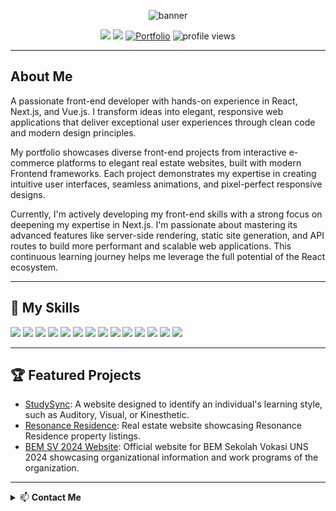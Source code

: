 <!-- Banner -->
<p align="center">
  <img src="https://capsule-render.vercel.app/api?type=waving&color=0:4F8EF7,100:1CB5E0&height=180&section=header&text=Hi%20I'm%20Gustavito!&fontSize=40&fontColor=ffffff" alt="banner"/>
</p>

<p align="center">
  <a href="https://www.linkedin.com/in/gustavito-putra"><img src="https://img.shields.io/badge/LinkedIn-Connect-blue?style=for-the-badge&logo=linkedin"/></a>
  <a href="https://github.com/gstvito"><img src="https://img.shields.io/badge/GitHub-Follow-black?style=for-the-badge&logo=github"/></a>
  <a href="https://portfolio-gustavito.vercel.app/"><img src="https://img.shields.io/badge/Portfolio-000000?style=for-the-badge&logo=vercel&logoColor=white" alt="Portfolio"/></a>
  <img src="https://komarev.com/ghpvc/?username=gstvito&style=for-the-badge" alt="profile views"/>
</p>

---

## About Me

A passionate front-end developer with hands-on experience in React, Next.js, and Vue.js. I transform ideas into elegant, responsive web applications that deliver exceptional user experiences through clean code and modern design principles.

My portfolio showcases diverse front-end projects from interactive e-commerce platforms to elegant real estate websites, built with modern Frontend frameworks. Each project demonstrates my expertise in creating intuitive user interfaces, seamless animations, and pixel-perfect responsive designs.

Currently, I'm actively developing my front-end skills with a strong focus on deepening my expertise in Next.js. I'm passionate about mastering its advanced features like server-side rendering, static site generation, and API routes to build more performant and scalable web applications. This continuous learning journey helps me leverage the full potential of the React ecosystem.

---

## 🚀 My Skills

<p>
  <img src="https://img.shields.io/badge/React-20232A?style=for-the-badge&logo=react&logoColor=61DAFB"/>
  <img src="https://img.shields.io/badge/Next.js-000000?style=for-the-badge&logo=nextdotjs&logoColor=white"/>
  <img src="https://img.shields.io/badge/Vue.js-4FC08D?style=for-the-badge&logo=vuedotjs&logoColor=white"/>
  <img src="https://img.shields.io/badge/JavaScript-F7DF1E?style=for-the-badge&logo=javascript&logoColor=black"/>
  <img src="https://img.shields.io/badge/TypeScript-3178C6?style=for-the-badge&logo=typescript&logoColor=white"/>
  <img src="https://img.shields.io/badge/HTML5-E34F26?style=for-the-badge&logo=html5&logoColor=white"/>
  <img src="https://img.shields.io/badge/CSS3-1572B6?style=for-the-badge&logo=css3&logoColor=white"/>
  <img src="https://img.shields.io/badge/Tailwind_CSS-38B2AC?style=for-the-badge&logo=tailwind-css&logoColor=white"/>
  <img src="https://img.shields.io/badge/Node.js-339933?style=for-the-badge&logo=nodedotjs&logoColor=white"/>
  <img src="https://img.shields.io/badge/MySQL-4479A1?style=for-the-badge&logo=mysql&logoColor=white"/>
  <img src="https://img.shields.io/badge/Laravel-FF2D20?style=for-the-badge&logo=laravel&logoColor=white"/>
  <img src="https://img.shields.io/badge/Git-F05032?style=for-the-badge&logo=git&logoColor=white"/>
  <img src="https://img.shields.io/badge/VS%20Code-007ACC?style=for-the-badge&logo=visual-studio-code&logoColor=white"/>
  <img src="https://img.shields.io/badge/Figma-F24E1E?style=for-the-badge&logo=figma&logoColor=white"/>
</p>

---

## 🏆 Featured Projects

- [StudySync](https://github.com/gstvito/StudySync): A website designed to identify an individual's learning style, such as Auditory, Visual, or Kinesthetic.
- [Resonance Residence](https://github.com/gstvito/Resonance-Residence):  Real estate website showcasing Resonance Residence property listings.
- [BEM SV 2024 Website](https://github.com/gstvito/BEM-SV-Website): Official website for BEM Sekolah Vokasi UNS 2024 showcasing organizational information and work programs of the organization.

---

<details>
<summary>📫 <b>Contact Me</b></summary>

- Email: [gustavitoputra@gmail.com](mailto:gustavitoputra@gmail.com)
- LinkedIn: [linkedin.com/in/gustavito-putra](https://www.linkedin.com/in/gustavito-putra)
- GitHub: [github.com/gstvito](https://github.com/gstvito)

</details>
